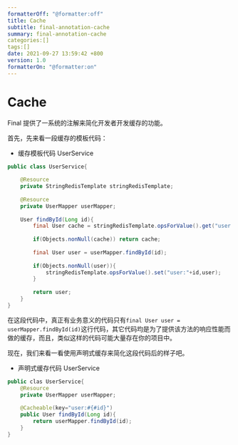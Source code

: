 ```yaml
---
formatterOff: "@formatter:off"
title: Cache
subtitle: final-annotation-cache 
summary: final-annotation-cache
categories:[]
tags:[] 
date: 2021-09-27 13:59:42 +800 
version: 1.0
formatterOn: "@formatter:on"
---
```


# Cache

Final 提供了一系统的注解来简化开发者开发缓存的功能。

首先，先来看一段缓存的模板代码：

* 缓存模板代码 UserService

```java
public class UserService{
    
    @Resource
    private StringRedisTemplate stringRedisTemplate;
    
    @Resource
    private UserMapper userMapper;
    
    User findById(Long id){
        final User cache = stringRedisTemplate.opsForValue().get("user:" + id);
        
        if(Objects.nonNull(cache)) return cache;
        
        final User user = userMapper.findById(id);
        
        if(Objects.nonNull(user)){
            stringRedisTemplate.opsForValue().set("user:"+id,user);
        }
        
        return user;        
    }
}
```

在这段代码中，真正有业务意义的代码只有`final User user = userMapper.findById(id)`这行代码，其它代码均是为了提供该方法的响应性能而做的缓存，而且，类似这样的代码可能大量存在你的项目中。

现在，我们来看一看使用声明式缓存来简化这段代码后的样子吧。

* 声明式缓存代码  UserService

```java
public clas UserService{
    @Resource
    private UserMapper userMapper;
    
    @Cacheable(key="user:#{#id}")
    public User findById(Long id){
        return userMapper.findById(id);
    }
}
```